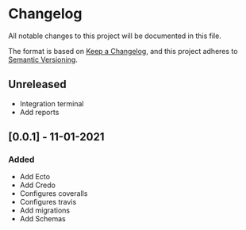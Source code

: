 # Changelog

All notable changes to this project will be documented in this file.

The format is based on [Keep a Changelog](https://keepachangelog.com/en/1.0.0/),
and this project adheres to [Semantic Versioning](https://semver.org/spec/v2.0.0.html).

## Unreleased

- Integration terminal
- Add reports

## [0.0.1] - 11-01-2021

### Added

- Add Ecto
- Add Credo
- Configures coveralls
- Configures travis
- Add migrations
- Add Schemas
